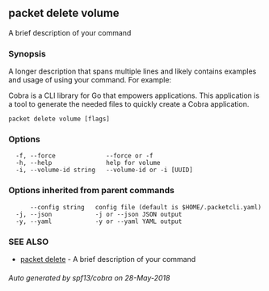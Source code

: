 ## packet delete volume

A brief description of your command

### Synopsis

A longer description that spans multiple lines and likely contains examples
and usage of using your command. For example:

Cobra is a CLI library for Go that empowers applications.
This application is a tool to generate the needed files
to quickly create a Cobra application.

```
packet delete volume [flags]
```

### Options

```
  -f, --force              --force or -f
  -h, --help               help for volume
  -i, --volume-id string   --volume-id or -i [UUID]
```

### Options inherited from parent commands

```
      --config string   config file (default is $HOME/.packetcli.yaml)
  -j, --json            -j or --json JSON output
  -y, --yaml            -y or --yaml YAML output
```

### SEE ALSO

* [packet delete](packet_delete.md)	 - A brief description of your command

###### Auto generated by spf13/cobra on 28-May-2018
